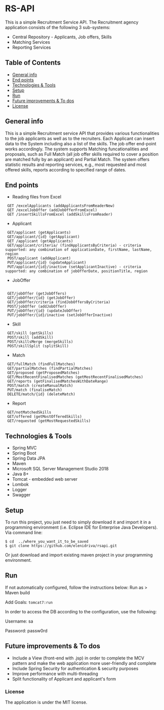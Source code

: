 # RS-API 
This is a simple Recruitment Service API. The Recruitment agency application consists of the following 3 sub-systems:
* Central Repository - Applicants, Job offers, Skills
* Matching Services
* Reporting Services


## Table of Contents
* [General info](#general-info)
* [End points](#end-points)
* [Technologies & Tools](#technologies--tools)
* [Setup](#setup)
* [Run](#run)
* [Future improvements & To dos](#future-improvements--to-dos)
* [License](#license)
## General info
This is a simple Recruitment service API that provides various functionalities to the job applicants as well as to the recruiters. Each Applicant can insert data to the System including also a list of the skills.
The job offer end-point works accordingly. The system supports Matching funcationalities and proposals, such as Full Match (all job offer skills required to cover a position are matched fully by an applicant) and Partial Match.
The system offers statistic results and reporting services, e.g., most requested and most offered skills, reports according to specified range of dates.
## End points
* Reading files from Excel
``` 
 GET /excelApplicants (addApplicantsFromReaderNew)
 GET /excelJobOffer (addJobOfferFromExcel)
 GET /insertSkillsFromExcel (addSkillsFromReader)
 ```
* Applicant
``` 
 GET/applicant (getApplicants)
 GET/applicant/{id} (getApplicant)
 GET /applicant (getApplicants) 
 GET/applicant/criteria/ (findApplicantsByCriteria) - criteria supported: any combination of applicationDate, firstName, lastName, region
 POST/applicant (addApplicant)
 PUT/applicant/{id} (updateApplicant)
 PUT/applicant/{id}/inactive (setApplicantInactive) - criteria supported: any combination of jobOfferDate, positionTitle, region
```

* JobOffer
```

 GET/jobOffer (getJobOffers)
 GET/jobOffer/{id} (getJobOffer)
 GET/jobOffer/criteria (findJobOffersByCriteria)
 POST/jobOffer (addJobOffer)
 PUT/jobOffer/{id} (updateJobOffer)
 PUT/jobOffer/{id}/inactive (setJobOfferInactive)
```
* Skill
``` 
 GET/skill (getSkills)
 POST/skill (addSkill)
 POST/skillsMerge (mergeSkills)
 POST/skillSplit (splitSkill)
 ```

* Match
```
 GET/fullMatch (findFullMatches)
 GET/partialMatches (findPartialMatches)
 GET/proposed (getProposedMatches)
 GET/MostRecentFinalisedMatches (getMostRecentFinalisedMatches)
 GET/reports (getFinalisedMatchesWithDateRange)
 POST/match (createManualMatch)
 PUT/match (finaliseMatch)
 DELETE/match/{id} (deleteMatch)
 ```
* Report
```
 GET/notMatchedSkills
 GET/offered (getMostOfferedSkills)
 GET/requested (getMostRequestedSkills)
```

## Technologies & Tools
* Spring MVC
* Spring Boot
* Spring Data JPA
* Maven
* Microsoft SQL Server Management Studio 2018
* Java 8+
* Tomcat - embedded web server
* Lombok
* Logger
* Swagger

## Setup
To run this project, you just need to simply download it and import it in a programming environment (i.e. Eclipse IDE for Enterprise Java Developers).
Via command line:
```
$ cd  ../where_you_want_it_to_be_saved
$ git clone https://github.com/elenidriva/rsapi.git
```
Or just download and import existing maven project in your programming environment.
## Run
If not automatically configured, follow the instructions below:
Run as > Maven build

Add Goals: ```tomcat7:run```

In order to access the DB according to the configuration, use the following:

Username: sa

Password: passw0rd

## Future improvements & To dos
* Include a View (front-end with .jsp) in order to complete the MCV pattern and make the web application more user-friendly and complete
* Include Spring Security for authentication & security purposes
* Improve performance with multi-threading
* Split functionality of Applicant and applicant's form

### License
The application is under the MIT license.
